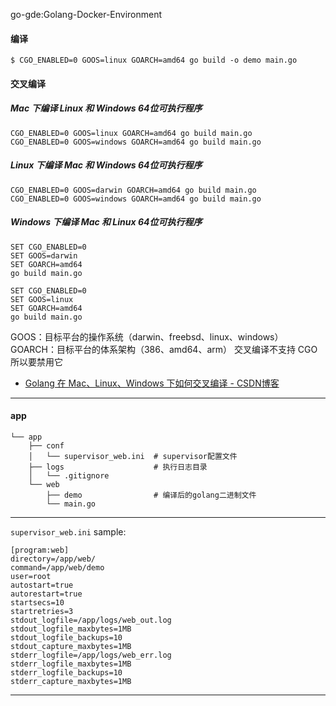 go-gde:Golang-Docker-Environment


#### 编译

```
$ CGO_ENABLED=0 GOOS=linux GOARCH=amd64 go build -o demo main.go
```

#### 交叉编译

##### Mac 下编译 Linux 和 Windows 64位可执行程序

```
CGO_ENABLED=0 GOOS=linux GOARCH=amd64 go build main.go
CGO_ENABLED=0 GOOS=windows GOARCH=amd64 go build main.go
```

##### Linux 下编译 Mac 和 Windows 64位可执行程序

```
CGO_ENABLED=0 GOOS=darwin GOARCH=amd64 go build main.go
CGO_ENABLED=0 GOOS=windows GOARCH=amd64 go build main.go
```

##### Windows 下编译 Mac 和 Linux 64位可执行程序

```
SET CGO_ENABLED=0
SET GOOS=darwin
SET GOARCH=amd64
go build main.go

SET CGO_ENABLED=0
SET GOOS=linux
SET GOARCH=amd64
go build main.go
```

GOOS：目标平台的操作系统（darwin、freebsd、linux、windows） 
GOARCH：目标平台的体系架构（386、amd64、arm） 
交叉编译不支持 CGO 所以要禁用它

* [Golang 在 Mac、Linux、Windows 下如何交叉编译 - CSDN博客](https://blog.csdn.net/panshiqu/article/details/53788067)

****

#### app

```
└── app
    ├── conf
    │   └── supervisor_web.ini  # supervisor配置文件
    ├── logs                    # 执行日志目录
    │   └── .gitignore
    └── web
        ├── demo                # 编译后的golang二进制文件
        └── main.go
```

****

`supervisor_web.ini` sample:

```
[program:web]
directory=/app/web/
command=/app/web/demo
user=root
autostart=true
autorestart=true
startsecs=10
startretries=3
stdout_logfile=/app/logs/web_out.log
stdout_logfile_maxbytes=1MB
stdout_logfile_backups=10
stdout_capture_maxbytes=1MB
stderr_logfile=/app/logs/web_err.log
stderr_logfile_maxbytes=1MB
stderr_logfile_backups=10
stderr_capture_maxbytes=1MB
```

***

